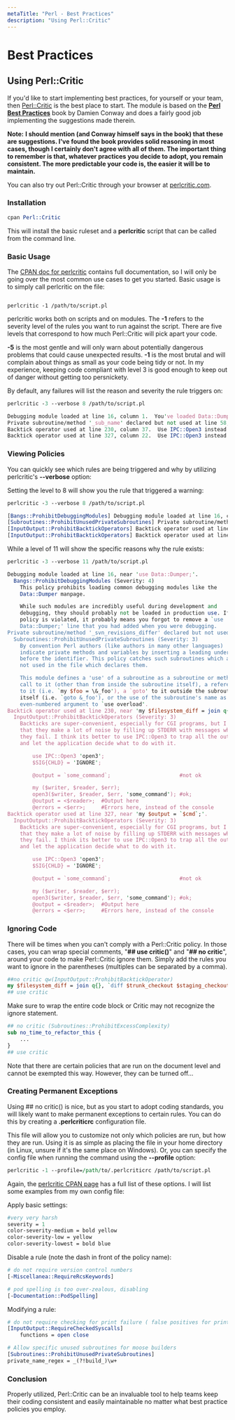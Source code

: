 ```yaml
---
metaTitle: "Perl - Best Practices"
description: "Using Perl::Critic"
---
```


# Best Practices



## Using Perl::Critic


If you'd like to start implementing best practices, for yourself or your team, then [Perl::Critic](https://metacpan.org/pod/Perl::Critic) is the best place to start. The module is based on the **[Perl Best Practices](http://shop.oreilly.com/product/9780596001735.do)** book by Damien Conway and does a fairly good job implementing the suggestions made therein.

> 
**Note:** **I should mention (and Conway himself says in the book) that these are suggestions. I've found the book provides solid reasoning in most cases, though I certainly don't agree with all of them. The important thing to remember is that, whatever practices you decide to adopt, you remain consistent. The more predictable your code is, the easier it will be to maintain.**


You can also try out Perl::Critic through your browser at [perlcritic.com](http://perlcritic.com/).

### Installation

```perl
cpan Perl::Critic

```

This will install the basic ruleset and a **perlcritic** script that can be called from the command line.

### Basic Usage

The [CPAN doc for perlcritic](https://metacpan.org/pod/distribution/Perl-Critic/bin/perlcritic) contains full documentation, so I will only be going over the most common use cases to get you started. Basic usage is to simply call perlcritic on the file:

```

perlcritic -1 /path/to/script.pl

```

perlcritic works both on scripts and on modules. The **-1** refers to the severity level of the rules you want to run against the script. There are five levels that correspond to how much Perl::Critic will pick apart your code.

**-5** is the most gentle and will only warn about potentially dangerous problems that could cause unexpected results. **-1** is the most brutal and will complain about things as small as your code being tidy or not. In my experience, keeping code compliant with level 3 is good enough to keep out of danger without getting too persnickety.

By default, any failures will list the reason and severity the rule triggers on:

```perl
perlcritic -3 --verbose 8 /path/to/script.pl

Debugging module loaded at line 16, column 1.  You've loaded Data::Dumper, which probably shouln't be loaded in production.  (Severity: 4)
Private subroutine/method '_sub_name' declared but not used at line 58, column 1.  Eliminate dead code.  (Severity: 3)
Backtick operator used at line 230, column 37.  Use IPC::Open3 instead.  (Severity: 3)
Backtick operator used at line 327, column 22.  Use IPC::Open3 instead.  (Severity: 3)

```

### Viewing Policies

You can quickly see which rules are being triggered and why by utilizing perlcritic's **--verbose** option:

Setting the level to 8 will show you the rule that triggered a warning:

```perl
perlcritic -3 --verbose 8 /path/to/script.pl

[Bangs::ProhibitDebuggingModules] Debugging module loaded at line 16, column 1.  (Severity: 4)
[Subroutines::ProhibitUnusedPrivateSubroutines] Private subroutine/method '_sub_name' declared but not used at line 58, column 1.  (Severity: 3)
[InputOutput::ProhibitBacktickOperators] Backtick operator used at line 230, column 37.  (Severity: 3)
[InputOutput::ProhibitBacktickOperators] Backtick operator used at line 327, column 22.  (Severity: 3)

```

While a level of 11 will show the specific reasons why the rule exists:

```perl
perlcritic -3 --verbose 11 /path/to/script.pl

Debugging module loaded at line 16, near 'use Data::Dumper;'.
  Bangs::ProhibitDebuggingModules (Severity: 4)
    This policy prohibits loading common debugging modules like the
    Data::Dumper manpage.

    While such modules are incredibly useful during development and
    debugging, they should probably not be loaded in production use. If this
    policy is violated, it probably means you forgot to remove a `use
    Data::Dumper;' line that you had added when you were debugging.
Private subroutine/method '_svn_revisions_differ' declared but not used at line 58, near 'sub _sub_name {'.
  Subroutines::ProhibitUnusedPrivateSubroutines (Severity: 3)
    By convention Perl authors (like authors in many other languages)
    indicate private methods and variables by inserting a leading underscore
    before the identifier. This policy catches such subroutines which are
    not used in the file which declares them.

    This module defines a 'use' of a subroutine as a subroutine or method
    call to it (other than from inside the subroutine itself), a reference
    to it (i.e. `my $foo = \&_foo'), a `goto' to it outside the subroutine
    itself (i.e. `goto &_foo'), or the use of the subroutine's name as an
    even-numbered argument to `use overload'.
Backtick operator used at line 230, near 'my $filesystem_diff = join q{}, `diff $trunk_checkout $staging_checkout`;'.
  InputOutput::ProhibitBacktickOperators (Severity: 3)
    Backticks are super-convenient, especially for CGI programs, but I find
    that they make a lot of noise by filling up STDERR with messages when
    they fail. I think its better to use IPC::Open3 to trap all the output
    and let the application decide what to do with it.

        use IPC::Open3 'open3';
        $SIG{CHLD} = 'IGNORE';

        @output = `some_command`;                      #not ok

        my ($writer, $reader, $err);
        open3($writer, $reader, $err, 'some_command'); #ok;
        @output = <$reader>;  #Output here
        @errors = <$err>;     #Errors here, instead of the console
Backtick operator used at line 327, near 'my $output = `$cmd`;'.
  InputOutput::ProhibitBacktickOperators (Severity: 3)
    Backticks are super-convenient, especially for CGI programs, but I find
    that they make a lot of noise by filling up STDERR with messages when
    they fail. I think its better to use IPC::Open3 to trap all the output
    and let the application decide what to do with it.

        use IPC::Open3 'open3';
        $SIG{CHLD} = 'IGNORE';

        @output = `some_command`;                      #not ok

        my ($writer, $reader, $err);
        open3($writer, $reader, $err, 'some_command'); #ok;
        @output = <$reader>;  #Output here
        @errors = <$err>;     #Errors here, instead of the console

```

### Ignoring Code

There will be times when you can't comply with a Perl::Critic policy. In those cases, you can wrap special comments, "**## use critic()**" and "**## no critic**", around your code to make Perl::Critic ignore them. Simply add the rules you want to ignore in the parentheses (multiples can be separated by a comma).

```perl
##no critic qw(InputOutput::ProhibitBacktickOperator)
my $filesystem_diff = join q{}, `diff $trunk_checkout $staging_checkout`;
## use critic

```

Make sure to wrap the entire code block or Critic may not recognize the ignore statement.

```perl
## no critic (Subroutines::ProhibitExcessComplexity)
sub no_time_to_refactor_this {
    ...
}
## use critic

```

Note that there are certain policies that are run on the document level and cannot be exempted this way. However, they can be turned off...

### Creating Permanent Exceptions

Using ## no critic() is nice, but as you start to adopt coding standards, you will likely want to make permanent exceptions to certain rules. You can do this by creating a **.perlcriticrc** configuration file.

This file will allow you to customize not only which policies are run, but how they are run. Using it is as simple as placing the file in your home directory (in Linux, unsure if it's the same place on Windows). Or, you can specify the config file when running the command using the **--profile** option:

```perl
perlcritic -1 --profile=/path/to/.perlcriticrc /path/to/script.pl

```

Again, the [perlcritic CPAN page](https://metacpan.org/pod/distribution/Perl-Critic/bin/perlcritic) has a full list of these options. I will list some examples from my own config file:

Apply basic settings:

```perl
#very very harsh
severity = 1
color-severity-medium = bold yellow
color-severity-low = yellow
color-severity-lowest = bold blue

```

Disable a rule (note the dash in front of the policy name):

```perl
# do not require version control numbers
[-Miscellanea::RequireRcsKeywords]

# pod spelling is too over-zealous, disabling
[-Documentation::PodSpelling]

```

Modifying a rule:

```perl
# do not require checking for print failure ( false positives for printing to stdout, not filehandle )
[InputOutput::RequireCheckedSyscalls]
    functions = open close

# Allow specific unused subroutines for moose builders
[Subroutines::ProhibitUnusedPrivateSubroutines]
private_name_regex = _(?!build_)\w+

```

### Conclusion

Properly utilized, Perl::Critic can be an invaluable tool to help teams keep their coding consistent and easily maintainable no matter what best practice policies you employ.


